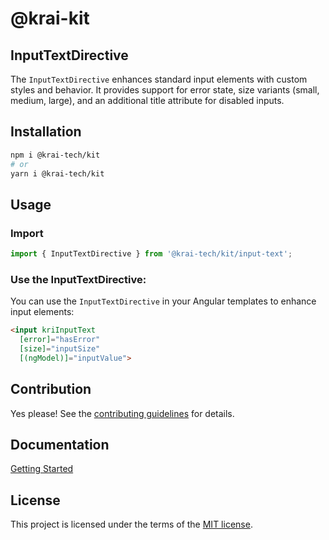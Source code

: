 # @krai-kit
## InputTextDirective

The `InputTextDirective` enhances standard input elements with custom styles and behavior. It provides support for error state, size variants (small, medium, large), and an additional title attribute for disabled inputs.

## Installation

```bash
npm i @krai-tech/kit
# or
yarn i @krai-tech/kit
```

## Usage

### Import
```ts
import { InputTextDirective } from '@krai-tech/kit/input-text';
```

### Use the InputTextDirective:

You can use the `InputTextDirective` in your Angular templates to enhance input elements:

```html
<input kriInputText
  [error]="hasError"
  [size]="inputSize"
  [(ngModel)]="inputValue">
```

## Contribution

Yes please! See the
[contributing guidelines](https://krai-kit.dev/en/docs/contribution)
for details.

## Documentation

[Getting Started](https://krai-kit.dev/en/docs/getting-started)

## License

This project is licensed under the terms of the
[MIT license](https://github.com/krai-tech/krai-kit/blob/master/LICENSE).

